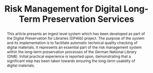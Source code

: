 ---
abstract: This article presents an ingest level system which has been developed as
  part of the Digital Preservation for Libraries (DP4lib) project. The purpose of
  the system and its implementation is to facilitate automatic technical quality checking
  of digital materials. It represents an essential part of the risk management system
  within the long-term preservation processes of the German National Library (DNB).
  Initial practical experience is reported upon, demonstrating that a significant
  step has been taken towards ensuring the long-term usability of digital materials.
creators:
- Hein, Stefan
- Schmitt, Karlheinz
date: null
document_url: https://services.phaidra.univie.ac.at/api/object/o:378059/download
grand_parent: iPRES
institutions: []
keywords:
- digital preservation
- risk management
- ingest-level
- quality management
- lisbon
landing_page_url: https://phaidra.univie.ac.at/o:378059
language: eng
layout: publication
license: CC BY-SA 2.0 AT
notes_url: null
parent: iPRES 2013
publication_type: paper
size: 119349
slides_url: null
source_name: iPRES
title: Risk Management for Digital Long-Term Preservation Services
year: 2013
---